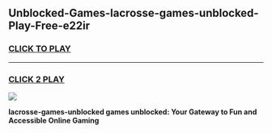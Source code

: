 
## Unblocked-Games-lacrosse-games-unblocked-Play-Free-e22ir
<h3>
<a href="https://premium76.site?title=lacrosse-games-unblocked&ref=19M">CLICK TO PLAY</a></h3>
<hr>

<h3>
<a href="https://premium76.site?title=lacrosse-games-unblocked&ref=19M">CLICK 2 PLAY</a>
  
</h3>

<a href="https://premium76.site?title=lacrosse-games-unblocked&ref=19M"><img src="https://clearcache.store/games.png"></a>


**lacrosse-games-unblocked games unblocked: Your Gateway to Fun and Accessible Online Gaming**
